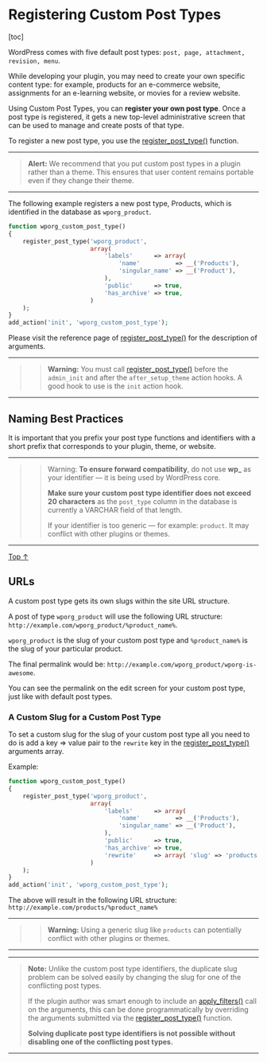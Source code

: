 # Registering Custom Post Types

[toc]


WordPress comes with five default post types: `post, page, attachment, revision, menu`.

While developing your plugin, you may need to create your own specific content type: for example, products for an e-commerce website, assignments for an e-learning website, or movies for a review website.

Using Custom Post Types, you can **register your own post type**. Once a post type is registered, it gets a new top-level administrative screen that can be used to manage and create posts of that type.

To register a new post type, you use the [register_post_type()](https://developer.wordpress.org/reference/functions/register_post_type/) function.

---
> **Alert:** We recommend that you put custom post types in a plugin rather than a theme. This ensures that user content remains portable even if they change their theme.
---

The following example registers a new post type, Products, which is identified in the database as `wporg_product`.

```php
function wporg_custom_post_type()
{
    register_post_type('wporg_product',
                       array(
                           'labels'      => array(
                               'name'          => __('Products'),
                               'singular_name' => __('Product'),
                           ),
                           'public'      => true,
                           'has_archive' => true,
                       )
    );
}
add_action('init', 'wporg_custom_post_type');
```

Please visit the reference page of [register_post_type()](https://developer.wordpress.org/reference/functions/register_post_type/) for the description of arguments.

---
> > **Warning:** You must call [register_post_type()](https://developer.wordpress.org/reference/functions/register_post_type/) before the `admin_init` and after the `after_setup_theme` action hooks. A good hook to use is the `init` action hook.
---

## Naming Best Practices 

It is important that you prefix your post type functions and identifiers with a short prefix that corresponds to your plugin, theme, or website.

---
> > Warning: **To ensure forward compatibility**, do not use **wp_** as your identifier — it is being used by WordPress core.
> > 
> > **Make sure your custom post type identifier does not exceed 20 characters** as the `post_type` column in the database is currently a VARCHAR field of that length.
> > 
> > If your identifier is too generic — for example: `product`. It may conflict with other plugins or themes.
---

[Top ↑](https://developer.wordpress.org/plugins/post-types/registering-custom-post-types/#top)

## URLs 

A custom post type gets its own slugs within the site URL structure.

A post of type `wporg_product` will use the following URL structure: `http://example.com/wporg_product/%product_name%`.

`wporg_product` is the slug of your custom post type and `%product_name%` is the slug of your particular product.

The final permalink would be: `http://example.com/wporg_product/wporg-is-awesome`.

You can see the permalink on the edit screen for your custom post type, just like with default post types.

### A Custom Slug for a Custom Post Type 

To set a custom slug for the slug of your custom post type all you need to do is add a key => value pair to the `rewrite` key in the [register_post_type()](https://developer.wordpress.org/reference/functions/register_post_type/) arguments array.

Example:

```php
function wporg_custom_post_type()
{
    register_post_type('wporg_product',
                       array(
                           'labels'      => array(
                               'name'          => __('Products'),
                               'singular_name' => __('Product'),
                           ),
                           'public'      => true,
                           'has_archive' => true,
                           'rewrite'     => array( 'slug' => 'products' ), // my custom slug
                       )
    );
}
add_action('init', 'wporg_custom_post_type');
```

The above will result in the following URL structure: `http://example.com/products/%product_name%`

---
> > **Warning:** Using a generic slug like `products` can potentially conflict with other plugins or themes.
---

---
> **Note:** Unlike the custom post type identifiers, the duplicate slug problem can be solved easily by changing the slug for one of the conflicting post types.
> 
> If the plugin author was smart enough to include an [apply_filters()](https://developer.wordpress.org/reference/functions/apply_filters/) call on the arguments, this can be done programmatically by overriding the arguments submitted via the [register_post_type()](https://developer.wordpress.org/reference/functions/register_post_type/) function.
> 
> **Solving duplicate post type identifiers is not possible without disabling one of the conflicting post types.**

---